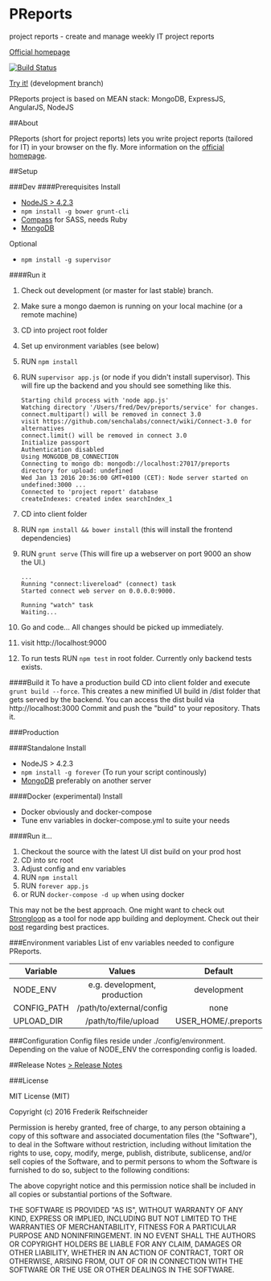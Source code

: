 PReports
========

project reports - create and manage weekly IT project reports

[Official homepage](http://p-reports.com)

[![Build Status](https://travis-ci.org/karazy/preports.svg?branch=development)](https://travis-ci.org/karazy/preports)

[Try it!](https://preports.herokuapp.com) (development branch)


PReports project is based on MEAN stack: MongoDB, ExpressJS, AngularJS, NodeJS

##About

PReports (short for project reports) lets you write project reports (tailored for IT) in your browser on the fly. More information on the [official homepage](http://p-reports.com).

##Setup

###Dev
####Prerequisites
Install
- [NodeJS > 4.2.3](https://nodejs.org/en/)
- `npm install -g bower grunt-cli`
- [Compass](http://compass-style.org/install/) for SASS, needs Ruby
- [MongoDB](https://www.mongodb.org/)

Optional
- `npm install -g supervisor`

####Run it
1. Check out development (or master for last stable) branch.
2. Make sure a mongo daemon is running on your local machine (or a remote machine)
3. CD into project root folder
4. Set up environment variables (see below)
5. RUN `npm install`
6. RUN `supervisor app.js` (or node if you didn't install supervisor). This will fire up the backend
and you should see something like this.

    ```
    Starting child process with 'node app.js'
    Watching directory '/Users/fred/Dev/preports/service' for changes.
    connect.multipart() will be removed in connect 3.0
    visit https://github.com/senchalabs/connect/wiki/Connect-3.0 for alternatives
    connect.limit() will be removed in connect 3.0
    Initialize passport
    Authentication disabled
    Using MONGODB_DB_CONNECTION
    Connecting to mongo db: mongodb://localhost:27017/preports
    directory for upload: undefined
    Wed Jan 13 2016 20:36:00 GMT+0100 (CET): Node server started on undefined:3000 ...
    Connected to 'project report' database
    createIndexes: created index searchIndex_1
    ```
7. CD into client folder
8. RUN `npm install && bower install` (this will install the frontend dependencies)
9. RUN `grunt serve` (This will fire up a webserver on port 9000 an show the UI.)

    ```
    ...
    Running "connect:livereload" (connect) task
    Started connect web server on 0.0.0.0:9000.
    
    Running "watch" task
    Waiting...
    
    ```
10. Go and code... All changes should be picked up immediately.
11. visit http://localhost:9000
12. To run tests RUN `npm test` in root folder. Currently only backend tests exists.

####Build it
To have a production build CD into client folder and execute `grunt build --force`.
This creates a new minified UI build in /dist folder that gets served by the backend.
You can access the dist build via http://localhost:3000
Commit and push the "build" to your repository. Thats it.


###Production

####Standalone
Install
- NodeJS > 4.2.3
- `npm install -g forever` (To run your script continously)
- [MongoDB](https://www.mongodb.org/) preferably on another server

####Docker (experimental)
Install
- Docker obviously and docker-compose
- Tune env variables in docker-compose.yml to suite your needs

####Run it...
1. Checkout the source with the latest UI dist build on your prod host
2. CD into src root
3. Adjust config and env variables
4. RUN `npm install`
5. RUN `forever app.js`
  1. or RUN `docker-compose -d up` when using docker

This may not be the best approach. One might want to check out
[Strongloop](https://strongloop.com) as a tool for node app building and deployment.
Check out their [post](/strongblog/node-js-deploy-production-best-practice/) regarding best practices.


###Environment variables
List of env variables needed to configure PReports.

| Variable      | Values      | Default | Required |
| ------------- | :-------------: | :-------------: | -------------: |
| NODE_ENV     | e.g. development, production | development | no |
| CONFIG_PATH    | /path/to/external/config      | none | no |
| UPLOAD_DIR | /path/to/file/upload    | USER_HOME/.preports | no |

###Configuration
Config files reside under ./config/environment. Depending on the value of NODE_ENV
the corresponding config is loaded.

##Release Notes
[> Release Notes](RELEASE_NOTES.md)

###License

MIT License (MIT)

Copyright (c) 2016 Frederik Reifschneider

Permission is hereby granted, free of charge, to any person obtaining a copy
of this software and associated documentation files (the "Software"), to deal
in the Software without restriction, including without limitation the rights
to use, copy, modify, merge, publish, distribute, sublicense, and/or sell
copies of the Software, and to permit persons to whom the Software is
furnished to do so, subject to the following conditions:

The above copyright notice and this permission notice shall be included in
all copies or substantial portions of the Software.

THE SOFTWARE IS PROVIDED "AS IS", WITHOUT WARRANTY OF ANY KIND, EXPRESS OR
IMPLIED, INCLUDING BUT NOT LIMITED TO THE WARRANTIES OF MERCHANTABILITY,
FITNESS FOR A PARTICULAR PURPOSE AND NONINFRINGEMENT. IN NO EVENT SHALL THE
AUTHORS OR COPYRIGHT HOLDERS BE LIABLE FOR ANY CLAIM, DAMAGES OR OTHER
LIABILITY, WHETHER IN AN ACTION OF CONTRACT, TORT OR OTHERWISE, ARISING FROM,
OUT OF OR IN CONNECTION WITH THE SOFTWARE OR THE USE OR OTHER DEALINGS IN
THE SOFTWARE.
